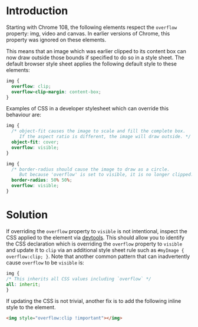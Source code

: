 # Introduction

Starting with Chrome 108, the following elements respect the `overflow` property: img, video and canvas. In earlier versions of Chrome, this property was ignored on these elements.

This means that an image which was earlier clipped to its content box can now draw outside those bounds if specified to do so in a style sheet. The default browser style sheet applies the following default style to these elements:

```css
img {
  overflow: clip;
  overflow-clip-margin: content-box;
}
```

Examples of CSS in a developer stylesheet which can override this behaviour are:

```css
img {
  /* object-fit causes the image to scale and fill the complete box.
     If the aspect ratio is different, the image will draw outside. */
  object-fit: cover;
  overflow: visible;
}
```


```css
img {
  /* border-radius should cause the image to draw as a circle.
     But because 'overflow' is set to visible, it is no longer clipped. */
  border-radius: 50% 50%;
  overflow: visible;
}
```

# Solution

If overriding the `overflow` property to `visible` is not intentional, inspect the CSS applied to the element via [devtools](https://developer.chrome.com/docs/devtools/css/#view). This should allow you to identify the CSS declaration which is overriding the `overflow` property to `visible` and update it to `clip` via an additional style sheet rule such as `#myImage { overflow:clip; }`. Note that another common pattern that can inadvertently cause `overflow` to be `visible` is:

```css
img {
/* This inherits all CSS values including `overflow` */
all: inherit;
}
```

If updating the CSS is not trivial, another fix is to add the following inline style to the element.

```html
<img style="overflow:clip !important"></img>
```
